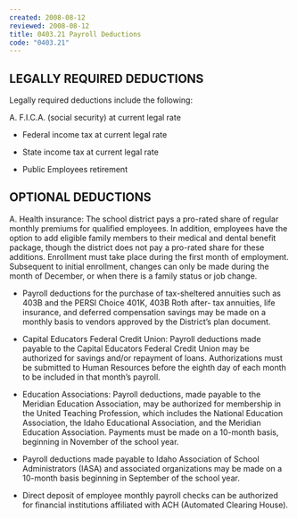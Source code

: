 ```yaml
---
created: 2008-08-12
reviewed: 2008-08-12
title: 0403.21 Payroll Deductions
code: "0403.21"
---
```


## LEGALLY REQUIRED DEDUCTIONS

Legally required deductions include the following:

A. F.I.C.A. (social security) at current legal rate

- Federal income tax at current legal rate

- State income tax at current legal rate

- Public Employees retirement

## OPTIONAL DEDUCTIONS

A. Health insurance: The school district pays a pro-rated share of regular monthly premiums for qualified employees. In addition, employees have the option to add eligible family members to their medical and dental benefit package, though the district does not pay a pro-rated share for these additions. Enrollment must take place during the first month of employment. Subsequent to initial enrollment, changes can only be made during the month of December, or when there is a family status or job change.

- Payroll deductions for the purchase of tax-sheltered annuities such as 403B and the PERSI Choice 401K, 403B Roth after- tax annuities, life insurance, and deferred compensation savings may be made on a monthly basis to vendors approved by the District’s plan document.

- Capital Educators Federal Credit Union: Payroll deductions made payable to the Capital Educators Federal Credit Union may be authorized for savings and/or repayment of loans. Authorizations must be submitted to Human Resources before the eighth day of each month to be included in that month’s payroll.

- Education Associations: Payroll deductions, made payable to the Meridian Education Association, may be authorized for membership in the United Teaching Profession, which includes the National Education Association, the Idaho Educational Association, and the Meridian Education Association. Payments must be made on a 10-month basis, beginning in November of the school year.

- Payroll deductions made payable to Idaho Association of School Administrators (IASA) and associated organizations may be made on a 10-month basis beginning in September of the school year.

- Direct deposit of employee monthly payroll checks can be authorized for financial institutions affiliated with ACH (Automated Clearing House).
